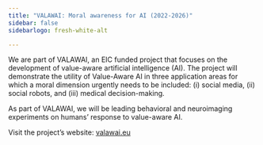 ```yaml
---
title: "VALAWAI: Moral awareness for AI (2022-2026)"
sidebar: false
sidebarlogo: fresh-white-alt

---
```



We are part of VALAWAI, an EIC funded project that focuses on the development of value-aware artificial intelligence (AI). The project will demonstrate the utility of Value-Aware AI in three application areas for which a moral dimension urgently needs to be included: (i) social media, (ii) social robots, and (iii) medical decision-making.

As part of VALAWAI, we will be leading behavioral and neuroimaging experiments on humans’ response to value-aware AI. 

Visit the project’s website: [valawai.eu](https://valawai.eu/)